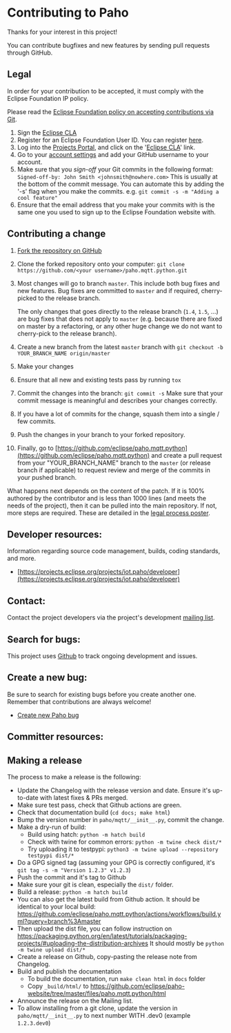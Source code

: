 # Contributing to Paho

Thanks for your interest in this project!

You can contribute bugfixes and new features by sending pull requests through GitHub.

## Legal

In order for your contribution to be accepted, it must comply with the Eclipse Foundation IP policy.

Please read the [Eclipse Foundation policy on accepting contributions via Git](http://wiki.eclipse.org/Development_Resources/Contributing_via_Git).

1. Sign the [Eclipse CLA](http://www.eclipse.org/legal/CLA.php)
  1. Register for an Eclipse Foundation User ID. You can register [here](https://dev.eclipse.org/site_login/createaccount.php).
  2. Log into the [Projects Portal](https://projects.eclipse.org/), and click on the '[Eclipse CLA](https://projects.eclipse.org/user/sign/cla)' link.
2. Go to your [account settings](https://dev.eclipse.org/site_login/myaccount.php#open_tab_accountsettings) and add your GitHub username to your account.
3. Make sure that you _sign-off_ your Git commits in the following format:
  ``` Signed-off-by: John Smith <johnsmith@nowhere.com> ``` This is usually at the bottom of the commit message. You can automate this by adding the '-s' flag when you make the commits. e.g.   ```git commit -s -m "Adding a cool feature"```
4. Ensure that the email address that you make your commits with is the same one you used to sign up to the Eclipse Foundation website with.

## Contributing a change

1. [Fork the repository on GitHub](https://github.com/eclipse/paho.mqtt.python/fork)
2. Clone the forked repository onto your computer: ``` git clone
   https://github.com/<your username>/paho.mqtt.python.git ```
3. Most changes will go to branch ``master``. This include both bug fixes and
   new features. Bug fixes are committed to ``master`` and if required,
   cherry-picked to the release branch.

   The only changes that goes directly to the release branch (``1.4``,
   ``1.5``, ...) are bug fixes that does not apply to ``master`` (e.g. because
   there are fixed on master by a refactoring, or any other huge change we do
   not want to cherry-pick to the release branch).
4. Create a new branch from the latest ```master``` branch
   with ```git checkout -b YOUR_BRANCH_NAME origin/master```
5. Make your changes
6. Ensure that all new and existing tests pass by running ```tox```
7. Commit the changes into the branch: ``` git commit -s ``` Make sure that
   your commit message is meaningful and describes your changes correctly.
8. If you have a lot of commits for the change, squash them into a single / few
   commits.
9. Push the changes in your branch to your forked repository.
10. Finally, go to
	[https://github.com/eclipse/paho.mqtt.python](https://github.com/eclipse/paho.mqtt.python)
	and create a pull request from your "YOUR_BRANCH_NAME" branch to the
	``master`` (or release branch if applicable) to request review and
	merge of the commits in your pushed branch.


What happens next depends on the content of the patch. If it is 100% authored
by the contributor and is less than 1000 lines (and meets the needs of the
project), then it can be pulled into the main repository. If not, more steps
are required. These are detailed in the
[legal process poster](http://www.eclipse.org/legal/EclipseLegalProcessPoster.pdf).



## Developer resources:


Information regarding source code management, builds, coding standards, and
more.

- [https://projects.eclipse.org/projects/iot.paho/developer](https://projects.eclipse.org/projects/iot.paho/developer)

Contact:
--------

Contact the project developers via the project's development
[mailing list](https://dev.eclipse.org/mailman/listinfo/paho-dev).

Search for bugs:
----------------

This project uses [Github](https://github.com/eclipse/paho.mqtt.python/issues)
to track ongoing development and issues.

Create a new bug:
-----------------

Be sure to search for existing bugs before you create another one. Remember
that contributions are always welcome!

- [Create new Paho bug](https://github.com/eclipse/paho.mqtt.python/issues)


## Committer resources:

Making a release
----------------

The process to make a release is the following:
* Update the Changelog with the release version and date. Ensure it's up-to-date with latest fixes & PRs merged.
* Make sure test pass, check that Github actions are green.
* Check that documentation build (`cd docs; make html`)
* Bump the version number in ``paho/mqtt/__init__.py``, commit the change.
* Make a dry-run of build:
   * Build using hatch: ``python -m hatch build``
   * Check with twine for common errors: ``python -m twine check dist/*``
   * Try uploading it to testpypi: ``python3 -m twine upload --repository testpypi dist/*``
* Do a GPG signed tag (assuming your GPG is correctly configured, it's ``git tag -s -m "Version 1.2.3" v1.2.3``)
* Push the commit and it's tag to Github
* Make sure your git is clean, especially the ``dist/`` folder.
* Build a release: ``python -m hatch build``
* You can also get the latest build from Github action. It should be identical to your local build:
  https://github.com/eclipse/paho.mqtt.python/actions/workflows/build.yml?query=branch%3Amaster
* Then upload the dist file, you can follow instruction on https://packaging.python.org/en/latest/tutorials/packaging-projects/#uploading-the-distribution-archives
  It should mostly be ``python -m twine upload dist/*``
* Create a release on Github, copy-pasting the release note from Changelog.
* Build and publish the documentation
   * To build the documentation, run `make clean html` in `docs` folder
   * Copy `_build/html/` to https://github.com/eclipse/paho-website/tree/master/files/paho.mqtt.python/html
* Announce the release on the Mailing list.
* To allow installing from a git clone, update the version in ``paho/mqtt/__init__.py`` to next number WITH .dev0 (example ``1.2.3.dev0``)

